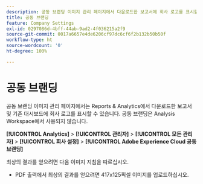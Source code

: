 ```yaml
---
description: 공동 브랜딩 이미지 관리 페이지에서 다운로드한 보고서에 회사 로고를 표시할 수 있습니다.
title: 공동 브랜딩
feature: Company Settings
exl-id: 0297086d-4bff-44ab-9ad2-4f036215a2f9
source-git-commit: 0017a6657e4de6206cf97dc6cf6f2b132b50b50f
workflow-type: ht
source-wordcount: '0'
ht-degree: 100%

---
```


# 공동 브랜딩

공동 브랜딩 이미지 관리 페이지에서는 Reports &amp; Analytics에서 다운로드한 보고서 및 기존 대시보드에 회사 로고를 표시할 수 있습니다. 공동 브랜딩은 Analysis Workspace에서 사용되지 않습니다.

**[!UICONTROL Analytics]** > **[!UICONTROL 관리자]** > **[!UICONTROL 모든 관리자]** > **[!UICONTROL 회사 설정]** > **[!UICONTROL Adobe Experience Cloud 공동 브랜딩]**

최상의 결과를 얻으려면 다음 이미지 지침을 따르십시오.

* PDF 출력에서 최상의 결과를 얻으려면 417x125픽셀 이미지를 업로드하십시오.
